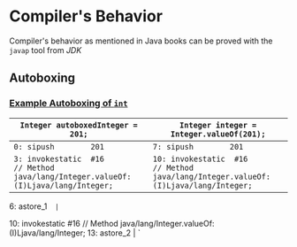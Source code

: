 # Compiler's Behavior
Compiler's behavior as mentioned in Java books can be proved with the `javap` tool from *JDK*
## Autoboxing
### [Example Autoboxing of `int`]()
|`Integer autoboxedInteger = 201;`		|`Integer integer = Integer.valueOf(201);`	|
|-----------------------------------------------|-----------------------------------------------|
|`0: sipush        201`				|`7: sipush        201`				|
|`3: invokestatic  #16                 // Method java/lang/Integer.valueOf:(I)Ljava/lang/Integer;`	|`10: invokestatic  #16                 // Method java/lang/Integer.valueOf:(I)Ljava/lang/Integer;`	|



6: astore_1```	|```

10: invokestatic  #16                 // Method java/lang/Integer.valueOf:(I)Ljava/lang/Integer;
13: astore_2					|
`


